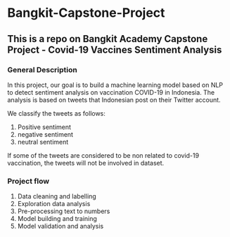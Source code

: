 # Bangkit-Capstone-Project
## **This is a repo on Bangkit Academy Capstone Project - Covid-19 Vaccines Sentiment Analysis**
### General Description
In this project, our goal is to build a machine learning model based on NLP to detect sentiment analysis on vaccination COVID-19 in Indonesia.
The analysis is based on tweets that Indonesian post on their Twitter account.

We classify the tweets as follows:
1. Positive sentiment
2. negative sentiment
3. neutral sentiment

If some of the tweets are considered to be non related to covid-19 vaccination, the tweets will not be involved in dataset.

### Project flow
1. Data cleaning and labelling
2. Exploration data analysis
3. Pre-processing text to numbers
4. Model building and training
5. Model validation and analysis
